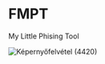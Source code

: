 # FMPT
My Little Phising Tool

![Képernyőfelvétel (4420)](https://user-images.githubusercontent.com/60849611/235683335-9301468b-05a4-449d-9bdb-89d7db57f34d.png)
